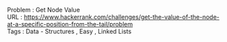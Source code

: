 Problem : Get Node Value<br>
URL : https://www.hackerrank.com/challenges/get-the-value-of-the-node-at-a-specific-position-from-the-tail/problem<br>
Tags : Data - Structures , Easy , Linked Lists
